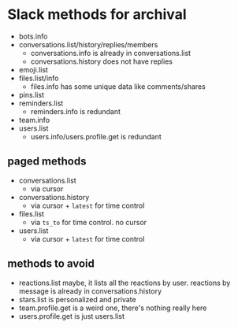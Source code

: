 # Slack methods for archival

- bots.info
- conversations.list/history/replies/members
  - conversations.info is already in conversations.list
  - conversations.history does not have replies
- emoji.list
- files.list/info
  - files.info has some unique data like comments/shares
- pins.list
- reminders.list
  - reminders.info is redundant
- team.info
- users.list
  - users.info/users.profile.get is redundant

## paged methods

- conversations.list
  - via cursor
- conversations.history
  - via cursor + `latest` for time control
- files.list
  - via `ts_to` for time control. no cursor
- users.list
  - via cursor + `latest` for time control

## methods to avoid

- reactions.list maybe, it lists all the reactions by user. reactions by message is already in conversations.history
- stars.list is personalized and private
- team.profile.get is a weird one, there's nothing really here
- users.profile.get is just users.list